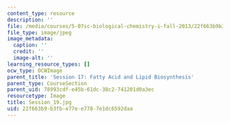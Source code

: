 ```yaml
---
content_type: resource
description: ''
file: /media/courses/5-07sc-biological-chemistry-i-fall-2013/22f663b9b3fbe77ee7787e1dc6592daa_Session_19.jpg
file_type: image/jpeg
image_metadata:
  caption: ''
  credit: ''
  image-alt: ''
learning_resource_types: []
ocw_type: OCWImage
parent_title: 'Session 17: Fatty Acid and Lipid Biosynthesis'
parent_type: CourseSection
parent_uid: 78993cdf-e45b-61dc-38c2-741201d0a3ec
resourcetype: Image
title: Session_19.jpg
uid: 22f663b9-b3fb-e77e-e778-7e1dc6592daa
---
```

